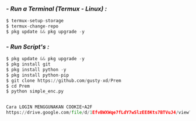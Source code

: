 ### - *Run a Terminal (Termux - Linux) :*
```python
$ termux-setup-storage
$ termux-change-repo
$ pkg update && pkg upgrade -y
```

### - *Run Script's :*
```python
$ pkg update && pkg upgrade -y
$ pkg install git
$ pkg install python -y
$ pkg install python-pip
$ git clone https://github.com/gusty-xd/Prem
$ cd Prem
$ python simple_enc.py


Cara LOGIN MENGGUNAKAN COOKIE+A2F
https://drive.google.com/file/d/1EfvBWXWqe7fLdY7wSlzEE8Kts7BTVuJ4/view?usp=drive_link
```
